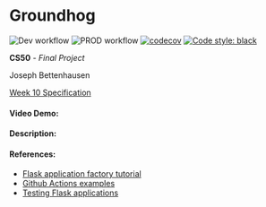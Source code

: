 # Groundhog

![Dev workflow](https://github.com/jbettenh/groundhog/actions/workflows/dev_build.yml/badge.svg)
![PROD workflow](https://github.com/jbettenh/groundhog/actions/workflows/prod_pipeline.yml/badge.svg)
[![codecov](https://codecov.io/github/jbettenh/groundhog/branch/trunk/graph/badge.svg?token=F6F4DKBV5C)](https://codecov.io/github/jbettenh/groundhog)
[![Code style: black](https://img.shields.io/badge/code%20style-black-000000.svg)](https://github.com/psf/black)

**CS50** - _Final Project_

Joseph Bettenhausen

[Week 10 Specification](https://cs50.harvard.edu/x/2022/project/)

#### Video Demo:

#### Description:

#### References:

- [Flask application factory tutorial](https://flask.palletsprojects.com/en/2.2.x/tutorial/factory/)
- [Github Actions examples](https://github.com/mgrum/flask-example-cicd/blob/main/.github/workflows/README.md)
- [Testing Flask applications](https://testdriven.io/blog/flask-pytest/)

